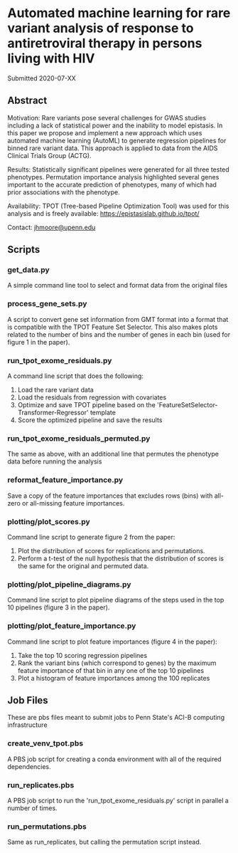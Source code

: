 # Automated machine learning for rare variant analysis of response to antiretroviral therapy in persons living with HIV 

Submitted 2020-07-XX

## Abstract 

Motivation: Rare variants pose several challenges for GWAS studies including a lack of statistical power and the inability to model epistasis. In this paper we propose and implement a new approach which uses automated machine learning (AutoML) to generate regression pipelines for binned rare variant data.  This approach is applied to data from the AIDS Clinical Trials Group (ACTG). 

Results: Statistically significant pipelines were generated for all three tested phenotypes.  Permutation importance analysis highlighted several genes important to the accurate prediction of phenotypes, many of which had prior associations with the phenotype. 

Availability: TPOT (Tree-based Pipeline Optimization Tool) was used for this analysis and is freely available: https://epistasislab.github.io/tpot/ 

Contact: jhmoore@upenn.edu  

## Scripts

### get_data.py

A simple command line tool to select and format data from the original files

### process_gene_sets.py

A script to convert gene set information from GMT format into a format that is compatible with the TPOT Feature Set Selector.  This also makes plots related to the number of bins and the number of genes in each bin (used for figure 1 in the paper).

### run_tpot_exome_residuals.py

A command line script that does the following:

  1) Load the rare variant data
  2) Load the residuals from regression with covariates
  3) Optimize and save TPOT pipeline based on the 'FeatureSetSelector-Transformer-Regressor' template
  4) Score the optimized pipeline and save the results

### run_tpot_exome_residuals_permuted.py

The same as above, with an additional line that permutes the phenotype data before running the analysis

### reformat_feature_importance.py

Save a copy of the feature importances that excludes rows (bins) with all-zero or all-missing feature importances.

### plotting/plot_scores.py

Command line script to generate figure 2 from the paper:

  1) Plot the distribution of scores for replications and permutations.
  2) Perform a t-test of the null hypothesis that the distribution of scores is the same for the original and permuted data.

### plotting/plot_pipeline_diagrams.py

Command line script to plot pipeline diagrams of the steps used in the top 10 pipelines (figure 3 in the paper).

### plotting/plot_feature_importance.py

Command line script to plot feature importances (figure 4 in the paper):

  1) Take the top 10 scoring regression pipelines
  2) Rank the variant bins (which correspond to genes) by the maximum feature importance of that bin in any one of the top 10 pipelines
  3) Plot a histogram of feature importances among the 100 replicates

## Job Files

These are pbs files meant to submit jobs to Penn State's ACI-B computing infrastructure

### create_venv_tpot.pbs

A PBS job script for creating a conda environment with all of the required dependencies.

### run_replicates.pbs

A PBS job script to run the 'run_tpot_exome_residuals.py' script in parallel a number of times.

### run_permutations.pbs

Same as run_replicates, but calling the permutation script instead.
